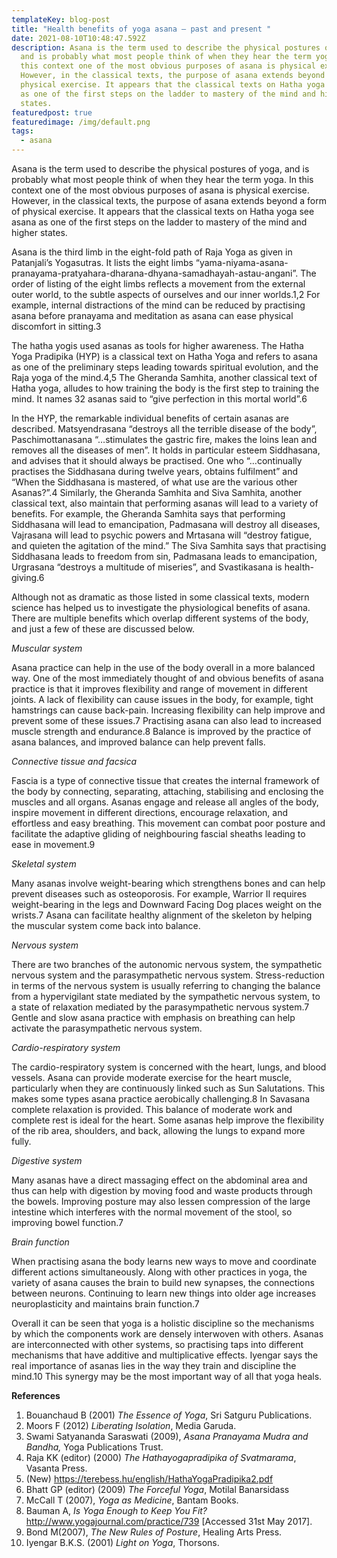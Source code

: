 ```yaml
---
templateKey: blog-post
title: "Health benefits of yoga asana – past and present "
date: 2021-08-10T10:48:47.592Z
description: Asana is the term used to describe the physical postures of yoga,
  and is probably what most people think of when they hear the term yoga. In
  this context one of the most obvious purposes of asana is physical exercise.
  However, in the classical texts, the purpose of asana extends beyond a form of
  physical exercise. It appears that the classical texts on Hatha yoga see asana
  as one of the first steps on the ladder to mastery of the mind and higher
  states.
featuredpost: true
featuredimage: /img/default.png
tags:
  - asana
---
```

Asana is the term used to describe the physical postures of yoga, and is probably what most people think of when they hear the term yoga. In this context one of the most obvious purposes of asana is physical exercise. However, in the classical texts, the purpose of asana extends beyond a form of physical exercise. It appears that the classical texts on Hatha yoga see asana as one of the first steps on the ladder to mastery of the mind and higher states.

Asana is the third limb in the eight-fold path of Raja Yoga as given in Patanjali’s Yogasutras. It lists the eight limbs “yama-niyama-asana-pranayama-pratyahara-dharana-dhyana-samadhayah-astau-angani”. The order of listing of the eight limbs reflects a movement from the external outer world, to the subtle aspects of ourselves and our inner worlds.1,2 For example, internal distractions of the mind can be reduced by practising asana before pranayama and meditation as asana can ease physical discomfort in sitting.3



The hatha yogis used asanas as tools for higher awareness. The Hatha Yoga Pradipika (HYP) is a classical text on Hatha Yoga and refers to asana as one of the preliminary steps leading towards spiritual evolution, and the Raja yoga of the mind.4,5 The Gheranda Samhita, another classical text of Hatha yoga, alludes to how training the body is the first step to training the mind. It names 32 asanas said to “give perfection in this mortal world”.6



In the HYP, the remarkable individual benefits of certain asanas are described. Matsyendrasana “destroys all the terrible disease of the body”, Paschimottanasana “…stimulates the gastric fire, makes the loins lean and removes all the diseases of men”. It holds in particular esteem Siddhasana, and advises that it should always be practised. One who “…continually practises the Siddhasana during twelve years, obtains fulfilment” and “When the Siddhasana is mastered, of what use are the various other Asanas?”.4 Similarly, the Gheranda Samhita and Siva Samhita, another classical text, also maintain that performing asanas will lead to a variety of benefits. For example, the Gheranda Samhita says that performing Siddhasana will lead to emancipation, Padmasana will destroy all diseases, Vajrasana will lead to psychic powers and Mrtasana will “destroy fatigue, and quieten the agitation of the mind.” The Siva Samhita says that practising Siddhasana leads to freedom from sin, Padmasana leads to emancipation, Urgrasana “destroys a multitude of miseries”, and Svastikasana is health-giving.6



Although not as dramatic as those listed in some classical texts, modern science has helped us to investigate the physiological benefits of asana. There are multiple benefits which overlap different systems of the body, and just a few of these are discussed below.



*Muscular system*

Asana practice can help in the use of the body overall in a more balanced way. One of the most immediately thought of and obvious benefits of asana practice is that it improves flexibility and range of movement in different joints. A lack of flexibility can cause issues in the body, for example, tight hamstrings can cause back-pain. Increasing flexibility can help improve and prevent some of these issues.7 Practising asana can also lead to increased muscle strength and endurance.8 Balance is improved by the practice of asana balances, and improved balance can help prevent falls.



*Connective tissue and facsica*

Fascia is a type of connective tissue that creates the internal framework of the body by connecting, separating, attaching, stabilising and enclosing the muscles and all organs. Asanas engage and release all angles of the body, inspire movement in different directions, encourage relaxation, and effortless and easy breathing. This movement can combat poor posture and facilitate the adaptive gliding of neighbouring fascial sheaths leading to ease in movement.9



*Skeletal system*

Many asanas involve weight-bearing which strengthens bones and can help prevent diseases such as osteoporosis. For example, Warrior II requires weight-bearing in the legs and Downward Facing Dog places weight on the wrists.7 Asana can facilitate healthy alignment of the skeleton by helping the muscular system come back into balance.



*Nervous system*

There are two branches of the autonomic nervous system, the sympathetic nervous system and the parasympathetic nervous system. Stress-reduction in terms of the nervous system is usually referring to changing the balance from a hypervigilant state mediated by the sympathetic nervous system, to a state of relaxation mediated by the parasympathetic nervous system.7 Gentle and slow asana practice with emphasis on breathing can help activate the parasympathetic nervous system.



*Cardio-respiratory system*

The cardio-respiratory system is concerned with the heart, lungs, and blood vessels. Asana can provide moderate exercise for the heart muscle, particularly when they are continuously linked such as Sun Salutations. This makes some types asana practice aerobically challenging.8 In Savasana complete relaxation is provided. This balance of moderate work and complete rest is ideal for the heart. Some asanas help improve the flexibility of the rib area, shoulders, and back, allowing the lungs to expand more fully.



*Digestive system*

Many asanas have a direct massaging effect on the abdominal area and thus can help with digestion by moving food and waste products through the bowels. Improving posture may also lessen compression of the large intestine which interferes with the normal movement of the stool, so improving bowel function.7



*Brain function*

When practising asana the body learns new ways to move and coordinate different actions simultaneously. Along with other practices in yoga, the variety of asana causes the brain to build new synapses, the connections between neurons. Continuing to learn new things into older age increases neuroplasticity and maintains brain function.7



Overall it can be seen that yoga is a holistic discipline so the mechanisms by which the components work are densely interwoven with others. Asanas are interconnected with other systems, so practising taps into different mechanisms that have additive and multiplicative effects. Iyengar says the real importance of asanas lies in the way they train and discipline the mind.10 This synergy may be the most important way of all that yoga heals.





**References**

1. Bouanchaud B (2001) *The Essence of Yoga*, Sri Satguru Publications.
2. Moors F (2012) *Liberating Isolation*, Media Garuda.
3. Swami Satyananda Saraswati (2009), *Asana Pranayama Mudra and Bandha,* Yoga Publications Trust.
4. Raja KK (editor) (2000) *The Hathayogapradipika* *of Svatmarama*, Vasanta Press.
5. (New) https://terebess.hu/english/HathaYogaPradipika2.pdf
6. Bhatt GP (editor) (2009) *The Forceful Yoga*, Motilal Banarsidass
7. McCall T (2007), *Yoga as Medicine*, Bantam Books.
8. [](<>)Bauman A, *Is Yoga Enough to Keep You Fit?* <http://www.yogajournal.com/practice/739> \[Accessed 31st May 2017].
9. Bond M(2007), *The New Rules of Posture*, Healing Arts Press.
10. Iyengar B.K.S. (2001) *Light on Yoga*, Thorsons.